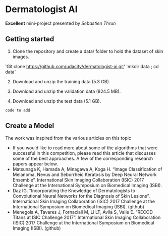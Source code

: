 # Dermatologist AI

**Excellent** mini-project presented by _Sebastien Thrun_

## Getting started
1. Clone the repository and create a data/ folder to hold the dataset of skin images.

'Git clone https://github.com/udacity/dermatologist-ai.git'
'mkdir data ; cd data'

2. Download and unzip the training data (5.3 GB).

3. Download and unzip the validation data (824.5 MB).

4. Download and unzip the test data (5.1 GB).

`code to add`

## Create a Model

The work was inspired from the various articles on this topic
- If you would like to read more about some of the algorithms that were successful in this competition, please read this article that discusses some of the best approaches. A few of the corresponding research papers appear below.
- Matsunaga K, Hamada A, Minagawa A, Koga H. “Image Classification of Melanoma, Nevus and Seborrheic Keratosis by Deep Neural Network Ensemble”. International Skin Imaging Collaboration (ISIC) 2017 Challenge at the International Symposium on Biomedical Imaging (ISBI).
- Daz IG. “Incorporating the Knowledge of Dermatologists to Convolutional Neural Networks for the Diagnosis of Skin Lesions”. International Skin Imaging Collaboration (ISIC) 2017 Challenge at the International Symposium on Biomedical Imaging (ISBI). (github)
- Menegola A, Tavares J, Fornaciali M, Li LT, Avila S, Valle E. “RECOD Titans at ISIC Challenge 2017”. International Skin Imaging Collaboration (ISIC) 2017 Challenge at the International Symposium on Biomedical Imaging (ISBI). (github)
